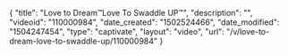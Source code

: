 {
    "title": "Love to Dream&trade;Love To Swaddle UP&trade;",
    "description": "",
    "videoid": "110000984",
    "date_created": "1502524466",
    "date_modified": "1504247454",
    "type": "captivate",
    "layout": "video",
    "url": "\/v\/love-to-dream-love-to-swaddle-up\/110000984"
}